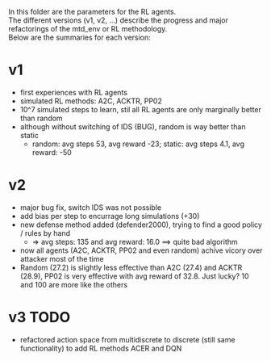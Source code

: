 In this folder are the parameters for the RL agents. <br>
The different versions (v1, v2, ...) describe the progress and major refactorings of the mtd_env or RL methodology. <br>
Below are the summaries for each version: <p>

# v1
- first experiences with RL agents
- simulated RL methods: A2C, ACKTR, PP02
- 10^7 simulated steps to learn, stil all RL agents are only marginally better than random
- although without switching of IDS (BUG), random is way better than static
  - random: avg steps 53, avg reward -23; static: avg steps 4.1, avg reward: -50

# v2
- major bug fix, switch IDS was not possible
- add bias per step to encurrage long simulations (+30)
- new defense method added (defender2000), trying to find a good policy / rules by hand 
  - => avg steps: 135 and avg reward: 16.0 ==> quite bad algorithm
- now all agents (A2C, ACKTR, PP02 and even random) achive vicory over attacker most of the time
- Random (27.2) is slightly less effective than A2C (27.4) and ACKTR (28.9), PP02 is very effective with avg reward of 
    32.8. Just lucky? 10 and 100 are more like the others

# v3 TODO
- refactored action space from multidiscrete to discrete (still same functionality) to add RL methods ACER and DQN